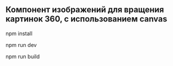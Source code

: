 <h2>Компонент изображений для вращения картинок 360, с использованием canvas</h2>
<p>npm install</p>
<p>npm run dev</p>
<p>npm run build</p>
